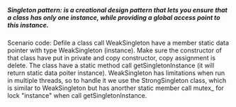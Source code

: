 ##### Singleton pattern: is a creational design pattern that lets you ensure that a class has only one instance, while providing a global access point to this instance.

Scenario code:
Defile a class call WeakSingleton have a member static data pointer with type WeakSingleton (instance). Make sure the constructor of that class have put in private and copy constructor, copy assignment is delete. The class have a static method call getSingletonInstance (it will return static data poiter instance). WeakSingleton has limitations when run in multiple threads, so to handle it we use the StrongSingleton class, which is similar to WeakSingleton but has anorther static member call mutex_ for lock "instance" when call getSingletonInstance.